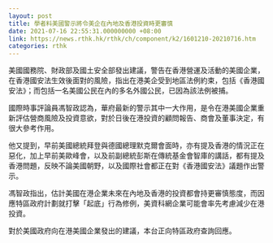 ```yaml
---
layout: post
title: 學者料美國警示將令美企在內地及香港投資時更審慎
date: 2021-07-16 22:55:31.000000000 +08:00
link: https://news.rthk.hk/rthk/ch/component/k2/1601210-20210716.htm
categories: rthk
---
```


美國國務院、財政部及國土安全部發出建議，警告在香港營運及活動的美國企業，在香港國安法生效後面對的風險，指出在港美企受到地區法例約束，包括《香港國安法》；而包括一名美國公民在內的多名外國公民，已因為該法例被捕。

國際時事評論員馮智政認為，華府最新的警示其中一大作用，是令在港美國企業重新評估營商風險及投資意欲，對於日後在港投資的顧問報告、商會及董事決定，有很大參考作用。

他又提到，早前美國總統拜登與德國總理默克爾會面時，亦有提及香港的情況正在惡化，加上早前美歐峰會，以及前副總統彭斯在傳統基金會智庫的講話，都有提及香港問題，反映不論美國朝野，以及國際社會都正在對《香港國安法》議題作出警示。

馮智政指出，估計美國在港企業未來在內地及香港的投資都會持更審慎態度，而因應特區政府計劃就打擊「起底」行為修例，美資科網企業可能會率先考慮減少在港投資。

對於美國政府向在港美國企業發出的建議，本台正向特區政府查詢回應。
